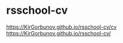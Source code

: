 # rsschool-cv
https://KirGorbunov.github.io/rsschool-cv/cv
https://KirGorbunov.github.io/rsschool-cv/
